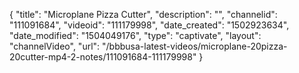 {
    "title": "Microplane Pizza Cutter",
    "description": "",
    "channelid": "111091684",
    "videoid": "111179998",
    "date_created": "1502923634",
    "date_modified": "1504049176",
    "type": "captivate",
    "layout": "channelVideo",
    "url": "\/bbbusa-latest-videos\/microplane-20pizza-20cutter-mp4-2-notes\/111091684-111179998"
}